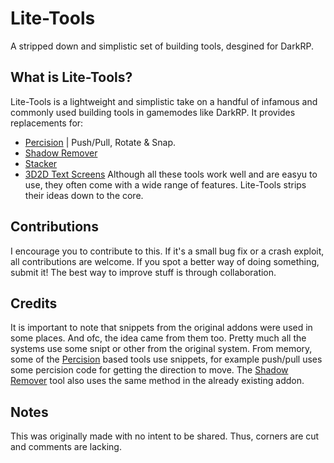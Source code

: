 # Lite-Tools
A stripped down and simplistic set of building tools, desgined for DarkRP.

## What is Lite-Tools?
Lite-Tools is a lightweight and simplistic take on a handful of infamous  and commonly used building tools in gamemodes like DarkRP. It provides replacements for:
- [Percision](https://steamcommunity.com/sharedfiles/filedetails/?id=104482086) | Push/Pull, Rotate & Snap.
- [Shadow Remover](https://steamcommunity.com/sharedfiles/filedetails/?id=1274272415)
- [Stacker](https://steamcommunity.com/sharedfiles/filedetails/?id=264467687)
- [3D2D Text Screens](https://steamcommunity.com/sharedfiles/filedetails/?id=109643223)
Although all these tools work well and are easyu to use, they often come with a wide range of features. Lite-Tools strips their ideas down to the core.

## Contributions
I encourage you to contribute to this. If it's a small bug fix or a crash exploit, all contributions are welcome. If you spot a better way of doing something, submit it! The best way to improve stuff is through collaboration.

## Credits
It is important to note that snippets from the original addons were used in some places. And ofc, the idea came from them too. 
Pretty much all the systems use some snipt or other from the original system. From memory, some of the [Percision](https://steamcommunity.com/sharedfiles/filedetails/?id=104482086) based tools use snippets, for example push/pull uses some percision code for getting the direction to move. The [Shadow Remover](https://steamcommunity.com/sharedfiles/filedetails/?id=1274272415) tool also uses the same method in the already existing addon.

## Notes
This was originally made with no intent to be shared. Thus, corners are cut and comments are lacking.
